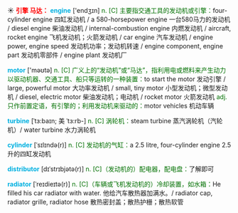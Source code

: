 ☀ <font color="red">**引擎 马达：**</font>
<font color="sky blue">**engine**</font> ['endӡɪn] 
<font color="rgb(227, 108, 9)">n. [C] 主要指交通工具的发动机或引擎：</font>four-cylinder engine 四缸发动机 / a 580-horsepower engine 一台580马力的发动机 / diesel engine 柴油发动机 / internal-combustion engine 内燃发动机 / aircraft, rocket engine 飞机发动机；火箭发动机 / car engine 汽车发动机 / engine power, engine speed 发动机功率；发动机转速 / engine component, engine part 发动机零部件 / engine plant 发动机厂 

<font color="sky blue">**motor**</font> ['məʊtə] 
<font color="rgb(227, 108, 9)">n. [C] 广义上的“发动机”或“马达”，指利用电或燃料来产生动力以驱动机器、交通工具、船只等运转的一种装置：</font>to start the motor 发动引擎 / large, powerful motor 大功率发动机 / small, tiny motor 小型发动机；微型发动机 / diesel, electric motor 柴油发动机；电动机 / rocket motor 火箭发动机 <font color="rgb(227, 108, 9)">adj. 只作前置定语，有引擎的；利用发动机来驱动的：</font>motor vehicles 机动车辆
           
<font color="sky blue">**turbine**</font> [ˈtɜ:baɪn; 美 ˈtɜ:rb-]
<font color="rgb(227, 108, 9)">n. [C] 涡轮机：</font>steam turbine 蒸汽涡轮机（汽轮机）/ water turbine 水力涡轮机
          
<font color="sky blue">**cylinder**</font> [ˈsɪlɪndə(r)]
<font color="rgb(227, 108, 9)">n. [C] 发动机的气缸：</font>a 2.5 litre, four-cylinder engine 2.5升的四缸发动机
           
<font color="sky blue">**distributor**</font> [dɪˈstrɪbjətə(r)]
<font color="rgb(227, 108, 9)">n. [C]（发动机的）配电器，配电盘：</font>了解即可
           
<font color="sky blue">**radiator**</font> [ˈreɪdieɪtə(r)]
<font color="rgb(227, 108, 9)">n. [C]（车辆或飞机发动机的）冷却装置，如水箱：</font>He filled his car radiator with water. 他给汽车散热器加满水。/ radiator cap, radiator grille, radiator hose 散热密封盖；散热护栅；散热软管

